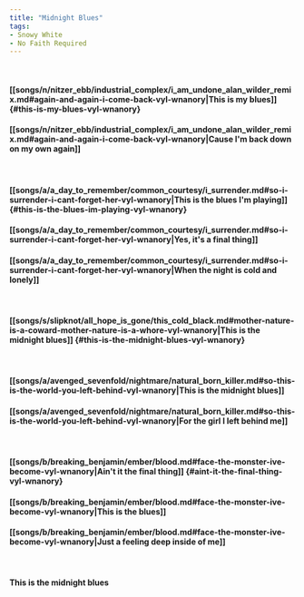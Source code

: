 ```yaml
---
title: "Midnight Blues"
tags:
- Snowy White
- No Faith Required
---
```

&nbsp;
#### [[songs/n/nitzer_ebb/industrial_complex/i_am_undone_alan_wilder_remix.md#again-and-again-i-come-back-vyl-wnanory|This is my blues]] {#this-is-my-blues-vyl-wnanory}
#### [[songs/n/nitzer_ebb/industrial_complex/i_am_undone_alan_wilder_remix.md#again-and-again-i-come-back-vyl-wnanory|Cause I'm back down on my own again]]
&nbsp;
#### [[songs/a/a_day_to_remember/common_courtesy/i_surrender.md#so-i-surrender-i-cant-forget-her-vyl-wnanory|This is the blues I'm playing]] {#this-is-the-blues-im-playing-vyl-wnanory}
#### [[songs/a/a_day_to_remember/common_courtesy/i_surrender.md#so-i-surrender-i-cant-forget-her-vyl-wnanory|Yes, it's a final thing]]
#### [[songs/a/a_day_to_remember/common_courtesy/i_surrender.md#so-i-surrender-i-cant-forget-her-vyl-wnanory|When the night is cold and lonely]]
&nbsp;
#### [[songs/s/slipknot/all_hope_is_gone/this_cold_black.md#mother-nature-is-a-coward-mother-nature-is-a-whore-vyl-wnanory|This is the midnight blues]] {#this-is-the-midnight-blues-vyl-wnanory}
&nbsp;
#### [[songs/a/avenged_sevenfold/nightmare/natural_born_killer.md#so-this-is-the-world-you-left-behind-vyl-wnanory|This is the midnight blues]]
#### [[songs/a/avenged_sevenfold/nightmare/natural_born_killer.md#so-this-is-the-world-you-left-behind-vyl-wnanory|For the girl I left behind me]]
&nbsp;
#### [[songs/b/breaking_benjamin/ember/blood.md#face-the-monster-ive-become-vyl-wnanory|Ain't it the final thing]] {#aint-it-the-final-thing-vyl-wnanory}
#### [[songs/b/breaking_benjamin/ember/blood.md#face-the-monster-ive-become-vyl-wnanory|This is the blues]]
#### [[songs/b/breaking_benjamin/ember/blood.md#face-the-monster-ive-become-vyl-wnanory|Just a feeling deep inside of me]]
&nbsp;
#### This is the midnight blues
